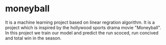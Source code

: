 # moneyball
It is a machine learning project based on linear regration algorithm. It is a project which is inspired by the hollywood sports drama movie "Moneyball". In this project we train our model and predict the run scoced, run concived and total win in the season.
